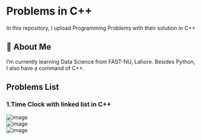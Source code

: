 # Problems in C++

In this repository, I upload Programming Problems with their solution in C++


## 🚀 About Me
I’m currently learning Data Science from FAST-NU, Lahore. Besides Python, I also have a command of C++.


## Problems List

### 1.Time Clock with linked list in C++ 
  ![image](https://github.com/ahmdbilal81/C_plus_plus_Problems/assets/138764971/dd214a95-5e1c-4e13-9af9-786ca05b3813)
  <br>
  ![image](https://github.com/ahmdbilal81/C_plus_plus_Problems/assets/138764971/a7c04da0-e677-47ee-8f3b-4713ee17981e)
  <br>
  ![image](https://github.com/ahmdbilal81/C_plus_plus_Problems/assets/138764971/3ca163ac-e7a5-47c4-b26e-9b7604184d3c)
  <br>
  <br>
